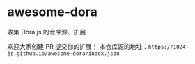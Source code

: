 # awesome-dora
收集 Dora.js 的仓库源、扩展

欢迎大家创建 PR 提交你的扩展！
本仓库源的地址：`https://1024-js.github.io/awesome-dora/index.json`
